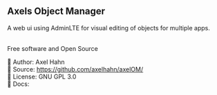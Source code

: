 <html>
<div class="hero">
  <h2>Axels Object Manager</h2>
  A web ui using AdminLTE for visual editing of objects for multiple apps.<br>
</div>
</html>

<br>

Free software and Open Source

👤 Author: Axel Hahn \
📄 Source: <https://github.com/axelhahn/axelOM/> \
📜 License: GNU GPL 3.0 \
📗 Docs: 
